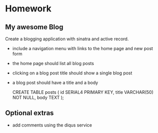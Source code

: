 # Homework

## My awesome Blog

Create a blogging application with sinatra and active record.

* include a navigation menu with links to the home page and new post form
* the home page should list all blog posts
* clicking on a blog post title should show a single blog post 
* a blog post should have a title and a body


    CREATE TABLE posts
    (
      id SERIAL4 PRIMARY KEY,
      title VARCHAR(50) NOT NULL,
      body TEXT
    );

## Optional extras

* add comments using the diqus service 

